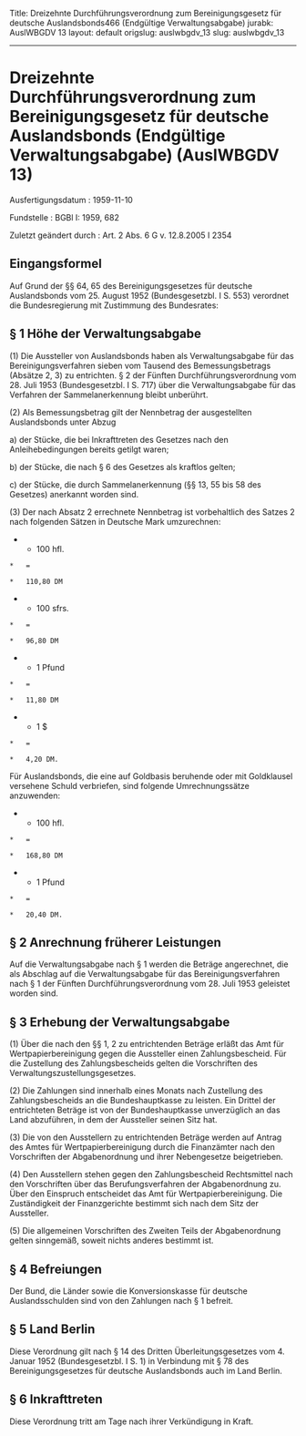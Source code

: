 Title: Dreizehnte Durchführungsverordnung zum Bereinigungsgesetz für deutsche Auslandsbonds466
  (Endgültige Verwaltungsabgabe)
jurabk: AuslWBGDV 13
layout: default
origslug: auslwbgdv_13
slug: auslwbgdv_13

---

# Dreizehnte Durchführungsverordnung zum Bereinigungsgesetz für deutsche Auslandsbonds (Endgültige Verwaltungsabgabe) (AuslWBGDV 13)

Ausfertigungsdatum
:   1959-11-10

Fundstelle
:   BGBl I: 1959, 682

Zuletzt geändert durch
:   Art. 2 Abs. 6 G v. 12.8.2005 I 2354


## Eingangsformel

Auf Grund der §§ 64, 65 des Bereinigungsgesetzes für deutsche
Auslandsbonds vom 25. August 1952 (Bundesgesetzbl. I S. 553) verordnet
die Bundesregierung mit Zustimmung des Bundesrates:


## § 1 Höhe der Verwaltungsabgabe

(1) Die Aussteller von Auslandsbonds haben als Verwaltungsabgabe für
das Bereinigungsverfahren sieben vom Tausend des Bemessungsbetrags
(Absätze 2, 3) zu entrichten. § 2 der Fünften Durchführungsverordnung
vom 28. Juli 1953 (Bundesgesetzbl. I S. 717) über die
Verwaltungsabgabe für das Verfahren der Sammelanerkennung bleibt
unberührt.

(2) Als Bemessungsbetrag gilt der Nennbetrag der ausgestellten
Auslandsbonds unter Abzug

a)  der Stücke, die bei Inkrafttreten des Gesetzes nach den
    Anleihebedingungen bereits getilgt waren;


b)  der Stücke, die nach § 6 des Gesetzes als kraftlos gelten;


c)  der Stücke, die durch Sammelanerkennung (§§ 13, 55 bis 58 des
    Gesetzes) anerkannt worden sind.




(3) Der nach Absatz 2 errechnete Nennbetrag ist vorbehaltlich des
Satzes 2 nach folgenden Sätzen in Deutsche Mark umzurechnen:

*    *   100 hfl.

    *   =

    *   110,80 DM


*    *   100 sfrs.

    *   =

    *   96,80 DM


*    *   1 Pfund

    *   =

    *   11,80 DM


*    *   1 $

    *   =

    *   4,20 DM.



Für Auslandsbonds, die eine auf Goldbasis beruhende oder mit
Goldklausel versehene Schuld verbriefen, sind folgende
Umrechnungssätze anzuwenden:

*    *   100 hfl.

    *   =

    *   168,80 DM


*    *   1 Pfund

    *   =

    *   20,40 DM.





## § 2 Anrechnung früherer Leistungen

Auf die Verwaltungsabgabe nach § 1 werden die Beträge angerechnet, die
als Abschlag auf die Verwaltungsabgabe für das Bereinigungsverfahren
nach § 1 der Fünften Durchführungsverordnung vom 28. Juli 1953
geleistet worden sind.


## § 3 Erhebung der Verwaltungsabgabe

(1) Über die nach den §§ 1, 2 zu entrichtenden Beträge erläßt das Amt
für Wertpapierbereinigung gegen die Aussteller einen Zahlungsbescheid.
Für die Zustellung des Zahlungsbescheids gelten die Vorschriften des
Verwaltungszustellungsgesetzes.

(2) Die Zahlungen sind innerhalb eines Monats nach Zustellung des
Zahlungsbescheids an die Bundeshauptkasse zu leisten. Ein Drittel der
entrichteten Beträge ist von der Bundeshauptkasse unverzüglich an das
Land abzuführen, in dem der Aussteller seinen Sitz hat.

(3) Die von den Ausstellern zu entrichtenden Beträge werden auf Antrag
des Amtes für Wertpapierbereinigung durch die Finanzämter nach den
Vorschriften der Abgabenordnung und ihrer Nebengesetze beigetrieben.

(4) Den Ausstellern stehen gegen den Zahlungsbescheid Rechtsmittel
nach den Vorschriften über das Berufungsverfahren der Abgabenordnung
zu. Über den Einspruch entscheidet das Amt für Wertpapierbereinigung.
Die Zuständigkeit der Finanzgerichte bestimmt sich nach dem Sitz der
Aussteller.

(5) Die allgemeinen Vorschriften des Zweiten Teils der Abgabenordnung
gelten sinngemäß, soweit nichts anderes bestimmt ist.


## § 4 Befreiungen

Der Bund, die Länder sowie die Konversionskasse für deutsche
Auslandsschulden sind von den Zahlungen nach § 1 befreit.


## § 5 Land Berlin

Diese Verordnung gilt nach § 14 des Dritten Überleitungsgesetzes vom
4\. Januar 1952 (Bundesgesetzbl. I S. 1) in Verbindung mit § 78 des
Bereinigungsgesetzes für deutsche Auslandsbonds auch im Land Berlin.


## § 6 Inkrafttreten

Diese Verordnung tritt am Tage nach ihrer Verkündigung in Kraft.

